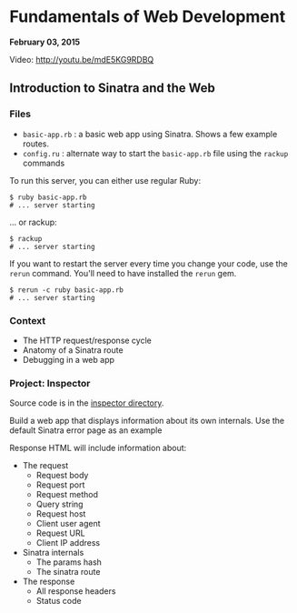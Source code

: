 # Fundamentals of Web Development

**February 03, 2015**

Video: http://youtu.be/mdE5KG9RDBQ

## Introduction to Sinatra and the Web

### Files

- `basic-app.rb` : a basic web app using Sinatra. Shows a few example routes.
- `config.ru` : alternate way to start the `basic-app.rb` file using the `rackup` commands

To run this server, you can either use regular Ruby:

```shell-session
$ ruby basic-app.rb
# ... server starting
```

... or rackup:

```shell-session
$ rackup
# ... server starting
```

If you want to restart the server every time you change your code, use the `rerun` command. You'll need to have installed the `rerun` gem.

```shell-session
$ rerun -c ruby basic-app.rb
# ... server starting
```

### Context

- The HTTP request/response cycle
- Anatomy of a Sinatra route
- Debugging in a web app

### Project: Inspector

Source code is in the [inspector directory](inspector).

Build a web app that displays information about its own internals. Use the default Sinatra error page as an example

Response HTML will include information about:

- The request
  + Request body
  + Request port
  + Request method
  + Query string
  + Request host
  + Client user agent
  + Request URL
  + Client IP address
- Sinatra internals
  + The params hash
  + The sinatra route
- The response
  + All response headers
  + Status code

